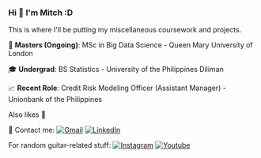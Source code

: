 ### Hi :wave: I'm Mitch :D

This is where I'll be putting my miscellaneous coursework and projects.

:blue_book: **Masters (Ongoing)**: MSc in Big Data Science - Queen Mary University of London

:mortar_board: **Undergrad**: BS Statistics - University of the Philippines Diliman

:chart_with_upwards_trend: **Recent Role**: Credit Risk Modeling Officer (Assistant Manager) - Unionbank of the Philippines

Also likes :guitar:

:email: Contact me:
[![Gmail](https://img.shields.io/badge/-GMAIL-D14836?style=for-the-badge&logo=gmail&logoColor=white)](mailto:msolurenjr@gmail.com)
[![LinkedIn](https://img.shields.io/badge/-LINKEDIN-0077B5?style=for-the-badge&logo=linkedin&logoColor=white)](https://www.linkedin.com/in/mitchsoluren/)

For random guitar-related stuff:
[![Instagram](https://img.shields.io/badge/-INSTAGRAM-0077B5?style=for-the-badge&logo=Instagram&logoColor=white)](https://www.instagram.com/mitchsoluren/)
[![Youtube](https://img.shields.io/badge/YouTube-FF0000?style=for-the-badge&logo=youtube&logoColor=white)](https://www.youtube.com/channel/UCcEbMyOG6VoxMQrUGCboy5A/)

